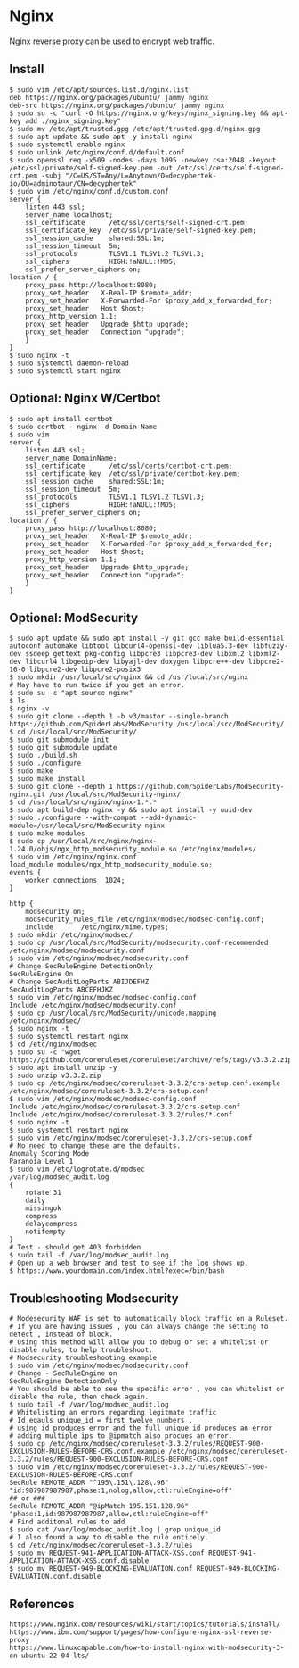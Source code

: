 Nginx
=====

Nginx reverse proxy can be used to encrypt web traffic. 

Install
-------

    $ sudo vim /etc/apt/sources.list.d/nginx.list
    deb https://nginx.org/packages/ubuntu/ jammy nginx
    deb-src https://nginx.org/packages/ubuntu/ jammy nginx
    $ sudo su -c "curl -O https://nginx.org/keys/nginx_signing.key && apt-key add ./nginx_signing.key"
    $ sudo mv /etc/apt/trusted.gpg /etc/apt/trusted.gpg.d/nginx.gpg
    $ sudo apt update && sudo apt -y install nginx 
    $ sudo systemctl enable nginx
    $ sudo unlink /etc/nginx/conf.d/default.conf
    $ sudo openssl req -x509 -nodes -days 1095 -newkey rsa:2048 -keyout /etc/ssl/private/self-signed-key.pem -out /etc/ssl/certs/self-signed-crt.pem -subj "/C=US/ST=Any/L=Anytown/O=decyphertek-io/OU=adminotaur/CN=decyphertek"
    $ sudo vim /etc/nginx/conf.d/custom.conf
    server {
        listen 443 ssl;
        server_name localhost;
        ssl_certificate      /etc/ssl/certs/self-signed-crt.pem;
        ssl_certificate_key  /etc/ssl/private/self-signed-key.pem;
        ssl_session_cache    shared:SSL:1m;
        ssl_session_timeout  5m;
        ssl_protocols        TLSV1.1 TLSV1.2 TLSV1.3;
        ssl_ciphers          HIGH:!aNULL:!MD5;
        ssl_prefer_server_ciphers on;
    location / {
        proxy_pass http://localhost:8080;
        proxy_set_header   X-Real-IP $remote_addr;
        proxy_set_header   X-Forwarded-For $proxy_add_x_forwarded_for;
        proxy_set_header   Host $host;
        proxy_http_version 1.1;
        proxy_set_header   Upgrade $http_upgrade;
        proxy_set_header   Connection "upgrade";
        }
    }
    $ sudo nginx -t
    $ sudo systemctl daemon-reload
    $ sudo systemctl start nginx

Optional: Nginx W/Certbot
---------------------------

    $ sudo apt install certbot
    $ sudo certbot --nginx -d Domain-Name
    $ sudo vim 
    server {
        listen 443 ssl;
        server_name DomainName;
        ssl_certificate      /etc/ssl/certs/certbot-crt.pem;
        ssl_certificate_key  /etc/ssl/private/certbot-key.pem;
        ssl_session_cache    shared:SSL:1m;
        ssl_session_timeout  5m;
        ssl_protocols        TLSV1.1 TLSV1.2 TLSV1.3;
        ssl_ciphers          HIGH:!aNULL:!MD5;
        ssl_prefer_server_ciphers on;
    location / {
        proxy_pass http://localhost:8080;
        proxy_set_header   X-Real-IP $remote_addr;
        proxy_set_header   X-Forwarded-For $proxy_add_x_forwarded_for;
        proxy_set_header   Host $host;
        proxy_http_version 1.1;
        proxy_set_header   Upgrade $http_upgrade;
        proxy_set_header   Connection "upgrade";
        }
    }

Optional: ModSecurity 
-----------

    $ sudo apt update && sudo apt install -y git gcc make build-essential autoconf automake libtool libcurl4-openssl-dev liblua5.3-dev libfuzzy-dev ssdeep gettext pkg-config libpcre3 libpcre3-dev libxml2 libxml2-dev libcurl4 libgeoip-dev libyajl-dev doxygen libpcre++-dev libpcre2-16-0 libpcre2-dev libpcre2-posix3 
    $ sudo mkdir /usr/local/src/nginx && cd /usr/local/src/nginx
    # May have to run twice if you get an error. 
    $ sudo su -c "apt source nginx"
    $ ls 
    $ nginx -v
    $ sudo git clone --depth 1 -b v3/master --single-branch https://github.com/SpiderLabs/ModSecurity /usr/local/src/ModSecurity/
    $ cd /usr/local/src/ModSecurity/
    $ sudo git submodule init
    $ sudo git submodule update
    $ sudo ./build.sh
    $ sudo ./configure
    $ sudo make
    $ sudo make install
    $ sudo git clone --depth 1 https://github.com/SpiderLabs/ModSecurity-nginx.git /usr/local/src/ModSecurity-nginx/
    $ cd /usr/local/src/nginx/nginx-1.*.*
    $ sudo apt build-dep nginx -y && sudo apt install -y uuid-dev
    $ sudo ./configure --with-compat --add-dynamic-module=/usr/local/src/ModSecurity-nginx
    $ sudo make modules
    $ sudo cp /usr/local/src/nginx/nginx-1.24.0/objs/ngx_http_modsecurity_module.so /etc/nginx/modules/
    $ sudo vim /etc/nginx/nginx.conf
    load_module modules/ngx_http_modsecurity_module.so;
    events {
        worker_connections  1024;
    }

    http {
        modsecurity on;
        modsecurity_rules_file /etc/nginx/modsec/modsec-config.conf;
        include       /etc/nginx/mime.types;
    $ sudo mkdir /etc/nginx/modsec/
    $ sudo cp /usr/local/src/ModSecurity/modsecurity.conf-recommended /etc/nginx/modsec/modsecurity.conf
    $ sudo vim /etc/nginx/modsec/modsecurity.conf
    # Change SecRuleEngine DetectionOnly 
    SecRuleEngine On
    # Change SecAuditLogParts ABIJDEFHZ
    SecAuditLogParts ABCEFHJKZ
    $ sudo vim /etc/nginx/modsec/modsec-config.conf
    Include /etc/nginx/modsec/modsecurity.conf
    $ sudo cp /usr/local/src/ModSecurity/unicode.mapping /etc/nginx/modsec/
    $ sudo nginx -t
    $ sudo systemctl restart nginx
    $ cd /etc/nginx/modsec
    $ sudo su -c "wget https://github.com/coreruleset/coreruleset/archive/refs/tags/v3.3.2.zip"
    $ sudo apt install unzip -y
    $ sudo unzip v3.3.2.zip 
    $ sudo cp /etc/nginx/modsec/coreruleset-3.3.2/crs-setup.conf.example /etc/nginx/modsec/coreruleset-3.3.2/crs-setup.conf
    $ sudo vim /etc/nginx/modsec/modsec-config.conf
    Include /etc/nginx/modsec/coreruleset-3.3.2/crs-setup.conf
    Include /etc/nginx/modsec/coreruleset-3.3.2/rules/*.conf
    $ sudo nginx -t
    $ sudo systemctl restart nginx
    $ sudo vim /etc/nginx/modsec/coreruleset-3.3.2/crs-setup.conf
    # No need to change these are the defaults. 
    Anomaly Scoring Mode 
    Paranoia Level 1 
    $ sudo vim /etc/logrotate.d/modsec
    /var/log/modsec_audit.log
    {
        rotate 31
        daily
        missingok
        compress
        delaycompress
        notifempty
    }
    # Test - should get 403 forbidden
    $ sudo tail -f /var/log/modsec_audit.log
    # Open up a web browser and test to see if the log shows up. 
    $ https://www.yourdomain.com/index.html?exec=/bin/bash
   
Troubleshooting Modsecurity 
---------------------------

    # Modesecurity WAF is set to automatically block traffic on a Ruleset.
    # If you are having issues , you can always change the setting to detect , instead of block. 
    # Using this method will allow you to debug or set a whitelist or disable rules, to help troubleshoot.
    # Modsecurity troubleshooting example
    $ sudo vim /etc/nginx/modsec/modsecurity.conf
    # Change - SecRuleEngine on
    SecRuleEngine DetectionOnly 
    # You should be able to see the specific error , you can whitelist or disable the rule, then check again.
    $ sudo tail -f /var/log/modsec_audit.log
    # Whitelisting an errors regarding legitmate traffic
    # Id eqauls unique_id = first twelve numbers , 
    # using id produces error and the full unique id produces an error
    # adding multiple ips to @ipmatch also procues an error. 
    $ sudo cp /etc/nginx/modsec/coreruleset-3.3.2/rules/REQUEST-900-EXCLUSION-RULES-BEFORE-CRS.conf.example /etc/nginx/modsec/coreruleset-3.3.2/rules/REQUEST-900-EXCLUSION-RULES-BEFORE-CRS.conf
    $ sudo vim /etc/nginx/modsec/coreruleset-3.3.2/rules/REQUEST-900-EXCLUSION-RULES-BEFORE-CRS.conf
    SecRule REMOTE_ADDR "^195\.151\.128\.96" "id:987987987987,phase:1,nolog,allow,ctl:ruleEngine=off"
    ## or ###
    SecRule REMOTE_ADDR "@ipMatch 195.151.128.96" "phase:1,id:987987987987,allow,ctl:ruleEngine=off"
    # Find additonal rules to add
    $ sudo cat /var/log/modsec_audit.log | grep unique_id
    # I also found a way to disable the rule entirely. 
    $ cd /etc/nginx/modsec/coreruleset-3.3.2/rules
    $ sudo mv REQUEST-941-APPLICATION-ATTACK-XSS.conf REQUEST-941-APPLICATION-ATTACK-XSS.conf.disable
    $ sudo mv REQUEST-949-BLOCKING-EVALUATION.conf REQUEST-949-BLOCKING-EVALUATION.conf.disable
    
References
----------

    https://www.nginx.com/resources/wiki/start/topics/tutorials/install/
    https://www.ibm.com/support/pages/how-configure-nginx-ssl-reverse-proxy
    https://www.linuxcapable.com/how-to-install-nginx-with-modsecurity-3-on-ubuntu-22-04-lts/
    